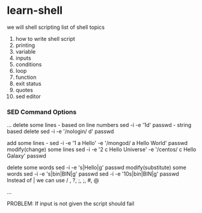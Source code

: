 # learn-shell
we will shell scripting list of shell topics
1. how to write shell script
2. printing 
3. variable
4. inputs
5. conditions
6. loop
7. function
8. exit status
9. quotes
10. sed editor




### SED Command Options
...
delete some lines
    - based on line numbers
         sed -i -e '1d' passwd
    - string based delete 
         sed -i -e '/nologin/ d' passwd 

add some lines 
    - sed -i -e '1 a Hello' -e '/mongod/ a Hello World' passwd
modify(change) some lines
    sed -i -e '2 c Hello Universe' -e '/centos/ c Hello Galaxy' passwd 

delete some words 
    sed -i -e 's|Hello|g' passwd
modify(substitute) some words
    sed -i -e 's|bin|BIN|g' passwd
    sed -i -e '10s|bin|BIN|g' passwd
Instead of | we can use / , ?, ;, ;, #, @

...





PROBLEM:
If input is not given the script should fail